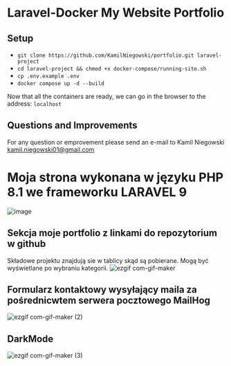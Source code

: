 # Laravel-Docker My Website Portfolio

## Setup

- `git clone https://github.com/KamilNiegowski/portfolio.git laravel-project`
- `cd laravel-project && chmod +x docker-compose/running-site.sh`
- `cp .env.example .env`
- `docker compose up -d --build`

Now that all the containers are ready, we can go in the browser to the address: `localhost`

## Questions and Improvements

For any question or emprovement please send an e-mail to Kamil
Niegowski [kamil.niegowski01@gmail.com](mailto:kamil.niegowski01@gmail.com)

# Moja strona wykonana w języku PHP 8.1 we frameworku LARAVEL 9

![image](https://user-images.githubusercontent.com/106877506/210276447-9411de14-8ccd-4085-bb2b-98b90b839c1c.png)

## Sekcja moje portfolio z linkami do repozytorium w github

Składowe projektu znajdują sie w tablicy skąd są pobierane. Mogą być wyświetlane po wybraniu kategorii.
![ezgif com-gif-maker](https://user-images.githubusercontent.com/106877506/210277040-87b5f64f-651c-4854-a311-1cd34c10e3f4.gif)

## Formularz kontaktowy wysyłający maila za pośrednicwtem serwera pocztowego MailHog

![ezgif com-gif-maker (2)](https://user-images.githubusercontent.com/106877506/210277665-d78f7b67-5ec9-45ea-92aa-bca359fddad7.gif)

## DarkMode

![ezgif com-gif-maker (3)](https://user-images.githubusercontent.com/106877506/210299597-e3e5b605-2d1e-4288-bd9e-a33332d4e9c1.gif)
